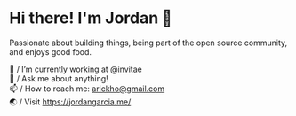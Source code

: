 # Hi there! I'm Jordan 👋
Passionate about building things, being part of the open source community, and enjoys good food.

🔭 / I’m currently working at [@invitae](https://www.invitae.com)<br/>
💬 / Ask me about anything!<br/>
📫 / How to reach me: arickho@gmail.com<br/>
🌏 / Visit https://jordangarcia.me/<br/>
